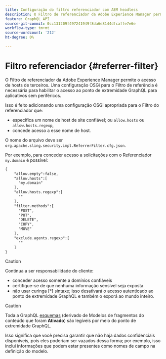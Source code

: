 ```yaml
---
title: Configuração do filtro referenciador com AEM headless
description: O Filtro de referenciador da Adobe Experience Manager permite o acesso de hosts de terceiros. Uma configuração OSGi para o Filtro de referência é necessária para habilitar o acesso ao ponto de extremidade GraphQL para aplicativos sem periféricos.
feature: GraphQL API
source-git-commit: 0cc131209f497241949f8da6e8144dfcaffe7e6e
workflow-type: tm+mt
source-wordcount: '212'
ht-degree: 0%

---
```



# Filtro referenciador {#referrer-filter}

O Filtro de referenciador da Adobe Experience Manager permite o acesso de hosts de terceiros. Uma configuração OSGi para o Filtro de referência é necessária para habilitar o acesso ao ponto de extremidade GraphQL para aplicativos sem periféricos.

Isso é feito adicionando uma configuração OSGi apropriada para o Filtro do referenciador que:

* especifica um nome de host de site confiável; ou `allow.hosts` ou `allow.hosts.regexp`,
* concede acesso a esse nome de host.

O nome do arquivo deve ser `org.apache.sling.security.impl.ReferrerFilter.cfg.json`.

Por exemplo, para conceder acesso a solicitações com o Referenciador `my.domain` é possível:

```xml
{
    "allow.empty":false,
    "allow.hosts":[
      "my.domain"
    ],
    "allow.hosts.regexp":[
      ""
    ],
    "filter.methods":[
      "POST",
      "PUT",
      "DELETE",
      "COPY",
      "MOVE"
    ],
    "exclude.agents.regexp":[
      ""
    ]
}
```

>[!CAUTION]
>
>Continua a ser responsabilidade do cliente:
>
>* conceder acesso somente a domínios confiáveis
>* certifique-se de que nenhuma informação sensível seja exposta
>* não usar curinga [*] sintaxe; isso desativará o acesso autenticado ao ponto de extremidade GraphQL e também o exporá ao mundo inteiro.


>[!CAUTION]
>
>Toda a GraphQL [esquemas](#schema-generation) (derivado de Modelos de fragmentos do conteúdo que foram **Ativado**) são legíveis por meio do ponto de extremidade GraphQL.
>
>Isso significa que você precisa garantir que não haja dados confidenciais disponíveis, pois eles poderiam ser vazados dessa forma; por exemplo, isso inclui informações que podem estar presentes como nomes de campo na definição do modelo.
